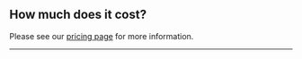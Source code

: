<!-- usedin: [ _general/Introduction] - post: -->


## How much does it cost?

Please see our [pricing page](http://www.cloud66.com/pricing) for more information.

* * *

